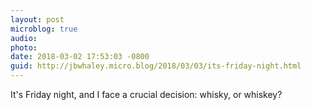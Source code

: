 ```yaml
---
layout: post
microblog: true
audio: 
photo: 
date: 2018-03-02 17:53:03 -0800
guid: http://jbwhaley.micro.blog/2018/03/03/its-friday-night.html
---
```

It's Friday night, and I face a crucial decision: whisky, or whiskey?
